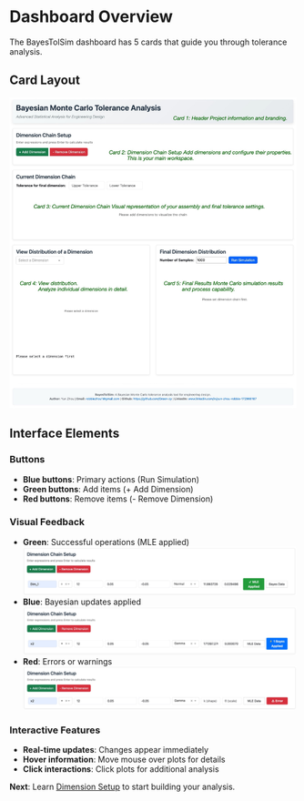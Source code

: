 # Dashboard Overview

The BayesTolSim dashboard has 5 cards that guide you through tolerance analysis.

## Card Layout

![Demo_layout_exp](../images/layout_exp.jpg)

## Interface Elements

### Buttons
- **Blue buttons**: Primary actions (Run Simulation)
- **Green buttons**: Add items (+ Add Dimension)
- **Red buttons**: Remove items (- Remove Dimension)

### Visual Feedback
- **Green**: Successful operations (MLE applied)
![Demo_layout_green](../images/green-button.jpg)
- **Blue**: Bayesian updates applied
![Demo_layout_blue](../images/bule-button.jpg)
- **Red**: Errors or warnings
![Demo_layout_blue](../images/error-button.jpg)

### Interactive Features
- **Real-time updates**: Changes appear immediately
- **Hover information**: Move mouse over plots for details
- **Click interactions**: Click plots for additional analysis



**Next**: Learn [Dimension Setup](dimension-setup.md) to start building your analysis.